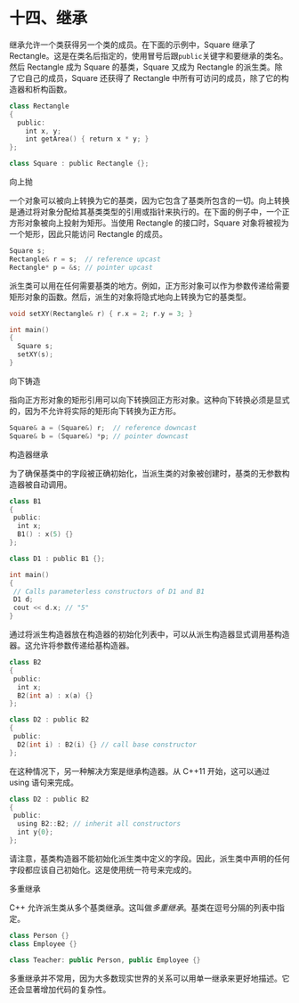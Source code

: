 # 十四、继承

继承允许一个类获得另一个类的成员。在下面的示例中，Square 继承了 Rectangle。这是在类名后指定的，使用冒号后跟`public`关键字和要继承的类名。然后 Rectangle 成为 Square 的基类，Square 又成为 Rectangle 的派生类。除了它自己的成员，Square 还获得了 Rectangle 中所有可访问的成员，除了它的构造器和析构函数。

```cpp
class Rectangle
{
  public:
    int x, y;
    int getArea() { return x * y; }
};

class Square : public Rectangle {};
```

向上抛

一个对象可以被向上转换为它的基类，因为它包含了基类所包含的一切。向上转换是通过将对象分配给其基类类型的引用或指针来执行的。在下面的例子中，一个正方形对象被向上投射为矩形。当使用 Rectangle 的接口时，Square 对象将被视为一个矩形，因此只能访问 Rectangle 的成员。

```cpp
Square s;
Rectangle& r = s;  // reference upcast
Rectangle* p = &s; // pointer upcast
```

派生类可以用在任何需要基类的地方。例如，正方形对象可以作为参数传递给需要矩形对象的函数。然后，派生的对象将隐式地向上转换为它的基类型。

```cpp
void setXY(Rectangle& r) { r.x = 2; r.y = 3; }

int main()
{
  Square s;
  setXY(s);
}
```

向下铸造

指向正方形对象的矩形引用可以向下转换回正方形对象。这种向下转换必须是显式的，因为不允许将实际的矩形向下转换为正方形。

```cpp
Square& a = (Square&) r;  // reference downcast
Square& b = (Square&) *p; // pointer downcast
```

构造器继承

为了确保基类中的字段被正确初始化，当派生类的对象被创建时，基类的无参数构造器被自动调用。

```cpp
class B1
{
 public:
  int x;
  B1() : x(5) {}
};

class D1 : public B1 {};

int main()
{
 // Calls parameterless constructors of D1 and B1
 D1 d;
 cout << d.x; // "5"
}
```

通过将派生构造器放在构造器的初始化列表中，可以从派生构造器显式调用基构造器。这允许将参数传递给基构造器。

```cpp
class B2
{
 public:
  int x;
  B2(int a) : x(a) {}
};

class D2 : public B2
{
 public:
  D2(int i) : B2(i) {} // call base constructor
};
```

在这种情况下，另一种解决方案是继承构造器。从 C++11 开始，这可以通过 using 语句来完成。

```cpp
class D2 : public B2
{
 public:
  using B2::B2; // inherit all constructors
  int y{0};
};
```

请注意，基类构造器不能初始化派生类中定义的字段。因此，派生类中声明的任何字段都应该自己初始化。这是使用统一符号来完成的。

多重继承

C++ 允许派生类从多个基类继承。这叫做*多重继承*。基类在逗号分隔的列表中指定。

```cpp
class Person {}
class Employee {}

class Teacher: public Person, public Employee {}
```

多重继承并不常用，因为大多数现实世界的关系可以用单一继承来更好地描述。它还会显著增加代码的复杂性。